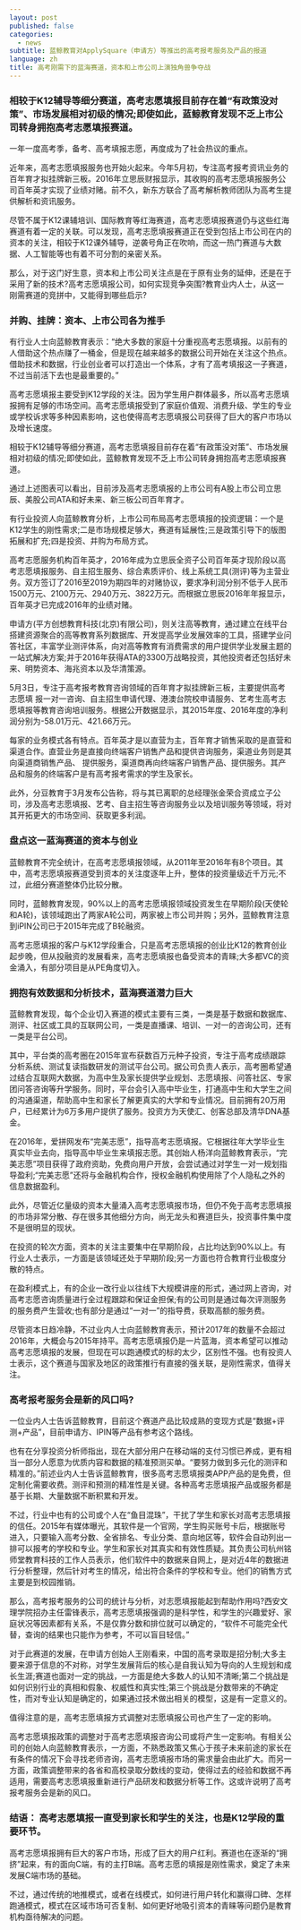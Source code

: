 ```yaml
---
layout: post
published: false
categories:
  - news
subtitle: 蓝鲸教育对ApplySquare（申请方）等推出的高考报考服务及产品的报道
language: zh
title: 高考刚需下的蓝海赛道，资本和上市公司上演独角兽争夺战
---
```

### 相较于K12辅导等细分赛道，高考志愿填报目前存在着“有政策没对策”、市场发展相对初级的情况;即使如此，蓝鲸教育发现不乏上市公司转身拥抱高考志愿填报赛道。


一年一度高考季，备考、高考填报志愿，再度成为了社会热议的重点。

近年来，高考志愿填报服务也开始火起来。今年5月初，专注高考报考资讯业务的百年育才拟挂牌新三板。2016年立思辰财报显示，其收购的高考志愿填报服务公司百年英才实现了业绩对赌。前不久，新东方联合了高考解析教师团队为高考生提供解析和资讯服务。

尽管不属于K12课辅培训、国际教育等红海赛道，高考志愿填报赛道仍与这些红海赛道有着一定的关联。可以发现，高考志愿填报赛道正在受到包括上市公司在内的资本的关注，相较于K12课外辅导，逆袭号角正在吹响，而这一热门赛道与大数据、人工智能等也有着不可分割的亲密关系。

那么，对于这门好生意，资本和上市公司关注点是在于原有业务的延伸，还是在于采用了新的技术?高考志愿填报公司，如何实现竞争突围?教育业内人士，从这一刚需赛道的竞拼中，又能得到哪些启示?

### 并购、挂牌：资本、上市公司各为推手

有行业人士向蓝鲸教育表示：“绝大多数的家庭十分重视高考志愿填报。以前有的人借助这个热点赚了一桶金，但是现在越来越多的数据公司开始在关注这个热点。借助技术和数据，行业创业者可以打造出一个体系，才有了高考填报这一子赛道，不过当前活下去也是最重要的。”

高考志愿填报主要受到K12学段的关注。因为学生用户群体最多，所以高考志愿填报拥有足够的市场空间。高考志愿填报受到了家庭价值观、消费升级、学生的专业或学校诉求等多种因素影响，这也使得高考志愿填报公司获得了巨大的客户市场以及增长速度。

相较于K12辅导等细分赛道，高考志愿填报目前存在着“有政策没对策”、市场发展相对初级的情况;即使如此，蓝鲸教育发现不乏上市公司转身拥抱高考志愿填报赛道。

通过上述图表可以看出，目前涉及高考志愿填报的上市公司有A股上市公司立思辰、美股公司ATA和好未来、新三板公司百年育才。

有行业投资人向蓝鲸教育分析，上市公司布局高考志愿填报的投资逻辑：一个是K12学生的刚性需求;二是市场规模足够大，赛道有延展性;三是政策引导下的版图拓展和扩充;四是投资、并购为布局方式。

高考志愿服务机构百年英才，2016年成为立思辰全资子公司百年英才现阶段以高考志愿填报服务、自主招生服务、综合素质评价、线上系统工具(测评)等为主营业务。双方签订了2016至2019为期四年的对赌协议，要求净利润分别不低于人民币1500万元、2100万元、2940万元、3822万元。而根据立思辰2016年年报显示，百年英才已完成2016年的业绩对赌。

申请方(平方创想教育科技(北京)有限公司)，则关注高等教育，通过建立在线平台搭建资源聚合的高等教育系列数据库、开发提高学业发展效率的工具，搭建学业问答社区，丰富学业测评体系，向对高等教育有消费需求的用户提供学业发展主题的一站式解决方案;并于2016年获得ATA的3300万战略投资，其他投资者还包括好未来、明势资本、海兆资本以及华清策源。

5月3日，专注于高考报考教育咨询领域的百年育才拟挂牌新三板，主要提供高考志愿填 报一对一咨询、自主招生申请代理、港澳台院校申请服务、艺考生高考志愿填报等教育咨询培训服务。根据公开数据显示，其2015年度、2016年度的净利润分别为-58.01万元、421.66万元。

每家的业务模式各有特点。百年英才是以直营为主，百年育才销售采取的是直营和渠道合作。直营业务是直接向终端客户销售产品和提供咨询服务，渠道业务则是其向渠道商销售产品、 提供服务，渠道商再向终端客户销售产品、提供服务。其产品和服务的终端客户是有高考报考需求的学生及家长。

此外，分豆教育于3月发布公告称，将与其已离职的总经理张金荣合资成立子公司，涉及高考志愿填报、艺考、自主招生等咨询服务业以及培训服务等领域，将对其开拓更大的市场空间、获取更多利润。

### 盘点这一蓝海赛道的资本与创业

蓝鲸教育不完全统计，在高考志愿填报领域，从2011年至2016年有8个项目。其中，高考志愿填报赛道受到资本的关注度逐年上升，整体的投资量级近千万元;不过，此细分赛道整体仍比较分散。

同时，蓝鲸教育发现，90%以上的高考志愿填报领域投资发生在早期阶段(天使轮和A轮)，该领域跑出了两家A轮公司，两家被上市公司并购；另外，蓝鲸教育注意到iPIN公司已于2015年完成了B轮融资。

高考志愿填报的客户与K12学段重合，只是高考志愿填报的创业比K12的教育创业起步晚，但从投融资的发展看来，高考志愿填报也备受资本的青睐;大多都VC的资金涌入，有部分项目是从PE角度切入。

### 拥抱有效数据和分析技术，蓝海赛道潜力巨大

蓝鲸教育发现，每个企业切入赛道的模式主要有三类，一类是基于数据和数据库、测评、社区或工具的互联网公司，一类是直播课、培训、一对一的咨询公司，还有一类是平台公司。

其中，平台类的高考圈在2015年宣布获数百万元种子投资，专注于高考成绩跟踪分析系统、测试复读指数研发的测试平台公司。据公司负责人表示，高考圈希望通过结合互联网大数据，为高中生及家长提供学业规划、志愿填报、问答社区、专家团问答咨询等升学服务。同时，平台会引入高中毕业生，打通高中生和大学生之间的沟通渠道，帮助高中生和家长了解更真实的大学和专业情况。目前拥有20万用户，已经累计为6万多用户提供了服务。投资方为天使汇、创客总部及清华DNA基金。

在2016年，爱拼网发布“完美志愿”，指导高考志愿填报。它根据往年大学毕业生真实毕业去向，指导高中毕业生来填报志愿。其创始人杨洋向蓝鲸教育表示，“完美志愿”项目获得了政府资助，免费向用户开放，会尝试通过对学生一对一规划指导盈利;“完美志愿”还将与金融机构合作，授权金融机构使用除了个人隐私之外的信息数据盈利。

此外，尽管近亿量级的资本大量涌入高考志愿填报市场，但仍不免于高考志愿填报的市场非常分散、存在很多其他细分方向，尚无龙头和赛道巨头，投资事件集中度不是很明显的现状。

在投资的轮次方面，资本的关注主要集中在早期阶段，占比均达到90%以上。有行业人士表示，一方面是该领域还处于早期阶段;另一方面也符合教育行业极度分散的特点。

在盈利模式上，有的企业一改行业以往线下大规模讲座的形式，通过网上咨询，对高考志愿咨询质量进行全过程跟踪和保证金担保;有的公司则是通过每次评测服务的服务费产生营收;也有部分是通过“一对一”的指导费，获取高额的服务费。

尽管资本日趋冷静，不过业内人士向蓝鲸教育表示，预计2017年的数量不会超过2016年，大概会与2015年持平。高考志愿填报仍是一片蓝海，资本希望可以推动高考志愿填报的发展，但现在可以跑通模式的标的太少，区别性不强。也有投资人士表示，这个赛道与国家及地区的政策推行有直接的强关联，是刚性需求，值得关注。

### 高考报考服务会是新的风口吗?

一位业内人士告诉蓝鲸教育，目前这个赛道产品比较成熟的变现方式是“数据+评测+产品”，目前申请方、IPIN等产品有参考这个路线。

也有在分享投资分析师指出，现在大部分用户在移动端的支付习惯已养成，更有相当一部分人愿意为优质内容和数据的精准预测买单。“要努力做到多元化的测评和精准的。”前述业内人士告诉蓝鲸教育，很多高考志愿填报类APP产品的是免费，但定制化需要收费。测评和预测的精准性是关键。各种高考志愿填报产品或服务都是基于长期、大量数据不断积累和开发。

不过，行业中也有的公司或个人在“鱼目混珠”，干扰了学生和家长对高考志愿填报的信任。2015年有媒体曝光，其软件是一个官网，学生购买账号卡后，根据账号进入，只要输入高考分数、全省排名、专业分类、意向地区等，软件会自动列出一排可以报考的学校和专业。学生和家长对其真实和有效性质疑。其负责公司杭州铭师堂教育科技的工作人员表示，他们软件中的数据来自网上，是对近4年的数据进行分析整理，然后针对考生的情况，给出符合条件的学校和专业。他们的销售方式主要是到校园推销。

那么，高考报考服务的公司的统计与分析，对志愿填报能起到帮助作用吗?西安文理学院招办主任雷锋表示，高考志愿填报强调的是科学性，和学生的兴趣爱好、家庭状况等因素都有关系，不是仅靠分数和排位就可以确定的，“软件不可能完全代替，查询的结果也只能作为参考，不可以盲目轻信。”

对于此赛道的发展，在申请方创始人王刚看来，中国的高考录取是招分制;大多主要来源于信息的不对称，对学生发展背后的核心是自我认知为导向的人生规划和成长生涯;赛道也面对一定的挑战，一方面是绝大多数人的认知不清晰;第二个挑战是如何识别行业的真相和假象、权威性和真实性;第三个挑战是分数带来的不确定性，而对专业认知是确定的，如果通过技术做出相关的模型，这是有一定意义的。

值得注意的是，高考志愿填报方式调整对志愿填报公司也产生了一定的影响。

高考志愿填报政策的调整对于高考志愿填报咨询公司或将产生一定影响。有相关公司的创始人向蓝鲸教育表示，一方面，不熟悉政策又焦心于孩子未来前途的家长在有条件的情况下会寻找老师咨询，高考志愿填报市场的需求量会由此扩大。而另一方面，政策调整带来的各省和高校录取分数线的变动，使得过去的经验和数据不再适用，需要高考志愿填报重新进行产品研发和数据分析等工作。这或许说明了高考报考服务会是新的风口。

### 结语： 高考志愿填报一直受到家长和学生的关注，也是K12学段的重要环节。

高考志愿填报拥有巨大的客户市场，形成了巨大的用户红利。赛道也在逐渐的“拥挤”起来，有的面向C端，有的主打B端。高考志愿的填报是刚性需求，奠定了未来发展C端市场的基础。

不过，通过传统的地推模式，或者在线模式，如何进行用户转化和赢得口碑、怎样跑通模式，模式在区域市场可否复制、如何更好地吸引资本的青睐等问题仍是教育机构亟待解决的问题。

